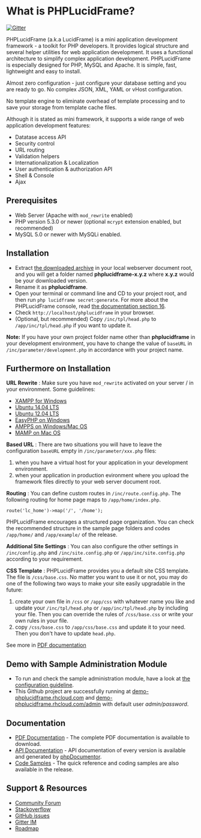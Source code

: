 # What is PHPLucidFrame?

[![Gitter](https://badges.gitter.im/Join%20Chat.svg)](https://gitter.im/cithukyaw/LucidFrame?utm_source=badge&utm_medium=badge&utm_campaign=pr-badge&utm_content=badge)

PHPLucidFrame (a.k.a LucidFrame) is a mini application development framework - a toolkit for PHP developers. It provides logical structure and several helper utilities for web application development.
It uses a functional architecture to simplify complex application development. PHPLucidFrame is especially designed for PHP, MySQL and Apache. It is simple, fast, lightweight and easy to install.

Almost zero configuration - just configure your database setting and you are ready to go. No complex JSON, XML, YAML or vHost configuration.

No template engine to eliminate overhead of template processing and to save your storage from template cache files.

Although it is stated as mini framework, it supports a wide range of web application development features:

- Datatase access API
- Security control
- URL routing
- Validation helpers
- Internationalization & Localization
- User authentication & authorization API
- Shell & Console
- Ajax

## Prerequisites

- Web Server (Apache with `mod_rewrite` enabled)
- PHP version 5.3.0 or newer (optional `mcrypt` extension enabled, but recommended)
- MySQL 5.0 or newer with MySQLi enabled.

## Installation

- Extract [the downloaded archive](http://phplucidframe.sithukyaw.com/download/release/latest) in your local webserver document root, and you will get a folder named **phplucidframe-x.y.z** where **x.y.z** would be your downloaded version.
- Rename it as **phplucidframe**.
- Open your terminal or command line and CD to your project root, and then run `php lucidframe secret:generate`. For more about the PHPLucidFrame console, read [the documentation section 16](http://phplucidframe.sithukyaw.com/cookbook).
- Check `http://localhost/phplucidframe` in your browser.
- (Optional, but recommended) Copy `/inc/tpl/head.php` to `/app/inc/tpl/head.php` if you want to update it.

**Note:** If you have your own project folder name other than **phplucidframe** in your development environment, you have to change the value of `baseURL` in `/inc/parameter/development.php` in accordance with your project name.

## Furthermore on Installation

**URL Rewrite** : Make sure you have `mod_rewrite` activated on your server / in your environment.
Some guidelines:

- [XAMPP for Windows](http://www.leonardaustin.com/blog/technical/enable-mod_rewrite-in-xampp/)
- [Ubuntu 14.04 LTS](http://www.dev-metal.com/enable-mod_rewrite-ubuntu-14-04-lts/)
- [Ubuntu 12.04 LTS](http://www.dev-metal.com/enable-mod_rewrite-ubuntu-12-04-lts/)
- [EasyPHP on Windows](http://stackoverflow.com/questions/8158770/easyphp-and-htaccess)
- [AMPPS on Windows/Mac OS](http://www.softaculous.com/board/index.php?tid=3634&title=AMPPS_rewrite_enable/disable_option%3F_please%3F)
- [MAMP on Mac OS](http://stackoverflow.com/questions/7670561/how-to-get-htaccess-to-work-on-mamp)

**Based URL** : There are two situations you will have to leave the configuration `baseURL` empty in `/inc/parameter/xxx.php` files:

1. when you have a virtual host for your application in your development environment.
2. when your application in production evironment where you upload the framework files directly to your web server document root.

**Routing** : You can define custom routes in `/inc/route.config.php`. The following routing for home page maps to `/app/home/index.php`.

    route('lc_home')->map('/', '/home');

PHPLucidFrame encourages a structured page organization. You can check the recommended structure in the sample page folders and codes `/app/home/` and `/app/example/` of the release.

**Additional Site Settings** : You can also configure the other settings in `/inc/config.php` and `/inc/site.config.php` or `/app/inc/site.config.php` according to your requirement.

**CSS Template** : PHPLucidFrame provides you a default site CSS template. The file is `/css/base.css`. No matter you want to use it or not, you may do one of the following two ways to make your site easily upgradable in the future:

 1. create your own file in `/css` or `/app/css` with whatever name you like and update your `/inc/tpl/head.php` or `/app/inc/tpl/head.php` by including your file. Then you can override the rules of `/css/base.css` or write your own rules in your file.
 2. copy `/css/base.css` to `/app/css/base.css` and update it to your need. Then you don't have to update `head.php`.

See more in [PDF documentation](http://phplucidframe.sithukyaw.com/cookbook)

## Demo with Sample Administration Module

- To run and check the sample administration module, have a look at [the configuration guideline](https://github.com/phplucidframe/phplucidframe/wiki/Configuration-for-The-Sample-Administration-Module).
- This Github project are successfully running at [demo-phplucidframe.rhcloud.com](http://demo-phplucidframe.rhcloud.com) and [demo-phplucidframe.rhcloud.com/admin](http://demo-phplucidframe.rhcloud.com/admin) with default user *admin/password*.

## Documentation

- [PDF Documentation](http://phplucidframe.sithukyaw.com/cookbook) - The complete PDF documentation is available to download.
- [API Documentation](http://phplucidframe.sithukyaw.com/api) - API documentation of every version is available and generated by [phpDocumentor](http://phpdoc.org).
- [Code Samples](https://github.com/cithukyaw/LucidFrame/releases/latest) - The quick reference and coding samples are also available in the release.

## Support & Resources

- [Community Forum](http://phplucidframe.sithukyaw.com/community)
- [Stackoverflow](http://stackoverflow.com/questions/tagged/phplucidframe)
- [GitHub issues](https://github.com/cithukyaw/LucidFrame/issues)
- [Gitter IM](http://gitter.im/cithukyaw/LucidFrame)
- [Roadmap](https://trello.com/b/zj5l6GP1/phplucidframe-development)
